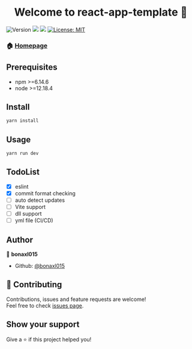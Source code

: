 <h1 align="center">Welcome to react-app-template 👋</h1>
<p>
  <img alt="Version" src="https://img.shields.io/badge/version-1.0.0-blue.svg?cacheSeconds=2592000" />
  <img src="https://img.shields.io/badge/npm-%3E%3D6.14.6-blue.svg" />
  <img src="https://img.shields.io/badge/node-%3E%3D12.18.4-blue.svg" />
  <a href="#" target="_blank">
    <img alt="License: MIT" src="https://img.shields.io/badge/License-MIT-yellow.svg" />
  </a>
</p>

### 🏠 [Homepage](https://github.com/bonaxl015/react-app-template)

## Prerequisites

- npm >=6.14.6
- node >=12.18.4

## Install

```sh
yarn install
```

## Usage

```sh
yarn run dev
```

## TodoList
- [x] eslint
- [x] commit format checking
- [ ] auto detect updates
- [ ] Vite support
- [ ] dll support
- [ ] yml file (CI/CD)

## Author

👤 **bonaxl015**

* Github: [@bonaxl015](https://github.com/bonaxl015)

## 🤝 Contributing

Contributions, issues and feature requests are welcome!
<br />
Feel free to check [issues page](https://github.com/bonaxl015/react-app-template/issues). 

## Show your support

Give a ⭐️ if this project helped you!
